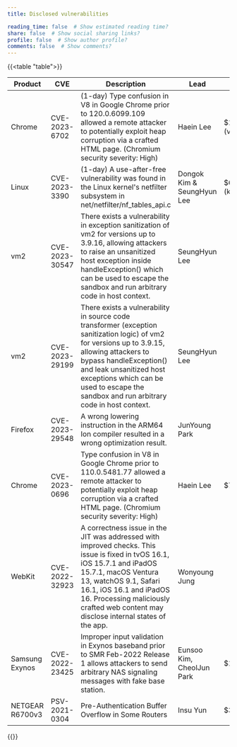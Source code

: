 ```yaml
---
title: Disclosed vulnerabilities

reading_time: false  # Show estimated reading time?
share: false  # Show social sharing links?
profile: false  # Show author profile?
comments: false  # Show comments?
---
```


{{<table "table">}}	

|Product     |CVE            | Description          | Lead  | Bounty |
|------------|---------------|----------------------|-------|--------|
|Chrome       |CVE-2023-6702  | (1-day) Type confusion in V8 in Google Chrome prior to 120.0.6099.109 allowed a remote attacker to potentially exploit heap corruption via a crafted HTML page. (Chromium security severity: High)|Haein Lee| $10,000 (v8CTF) |
|Linux       |CVE-2023-3390  | (1-day) A use-after-free vulnerability was found in the Linux kernel's netfilter subsystem in net/netfilter/nf_tables_api.c|Dongok Kim & SeungHyun Lee| $67,837 (kernelCTF) |
|vm2         |CVE-2023-30547 |There exists a vulnerability in exception sanitization of vm2 for versions up to 3.9.16, allowing attackers to raise an unsanitized host exception inside handleException() which can be used to escape the sandbox and run arbitrary code in host context.|SeungHyun Lee||
|vm2         |CVE-2023-29199 | There exists a vulnerability in source code transformer (exception sanitization logic) of vm2 for versions up to 3.9.15, allowing attackers to bypass handleException() and leak unsanitized host exceptions which can be used to escape the sandbox and run arbitrary code in host context.|SeungHyun Lee||
|Firefox|CVE-2023-29548|A wrong lowering instruction in the ARM64 Ion compiler resulted in a wrong optimization result.|JunYoung Park|
|Chrome|CVE-2023-0696  | Type confusion in V8 in Google Chrome prior to 110.0.5481.77 allowed a remote attacker to potentially exploit heap corruption via a crafted HTML page. (Chromium security severity: High)|Haein Lee|$7,000|
|WebKit|CVE-2022-32923|A correctness issue in the JIT was addressed with improved checks. This issue is fixed in tvOS 16.1, iOS 15.7.1 and iPadOS 15.7.1, macOS Ventura 13, watchOS 9.1, Safari 16.1, iOS 16.1 and iPadOS 16. Processing maliciously crafted web content may disclose internal states of the app.|Wonyoung Jung||
|Samsung Exynos|CVE-2022-23425|Improper input validation in Exynos baseband prior to SMR Feb-2022 Release 1 allows attackers to send arbitrary NAS signaling messages with fake base station.|Eunsoo Kim, CheolJun Park|$14,760|
|NETGEAR R6700v3|PSV-2021-0304|Pre-Authentication Buffer Overflow in Some Routers|Insu Yun|$300|
{{</table>}}	
